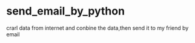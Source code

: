 # send_email_by_python
crarl data from internet and conbine the data,then send it to my friend by email
